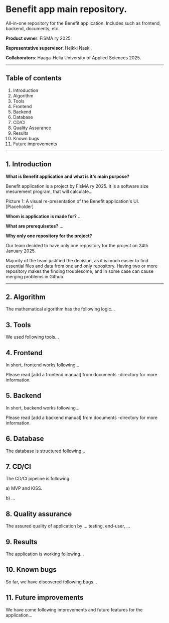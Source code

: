 # Benefit app main repository.
All-in-one repository for the Benefit application. Includes such as frontend, backend, documents, etc.

**Product owner**: FiSMA ry 2025.

**Representative supervisor**: Heikki Naski.

**Collaborators**: Haaga-Helia University of Applied Sciences 2025.

---

## Table of contents

1. Introduction
2. Algorithm
3. Tools
4. Frontend
5. Backend
6. Database
7. CD/CI
8. Quality Assurance
9. Results
10. Known bugs
11. Future improvements

---

## 1. Introduction

**What is Benefit application and what is it's main purpose?**

Benefit application is a project by FisMA ry 2025. It is a software size mesurement program, that will calculate...



Picture 1: A visual re-presentation of the Benefit application's UI. [Placeholder]

**Whom is application is made for?**
...

**What are prerequisetes?**
...

**Why only one repository for the project?**

Our team decided to have only one repository for the project on 24th January 2025.

Majority of the team justified the decision, as it is much easier
to find essential files and data from one and only repository.
Having two or more repository makes the finding troublesome,
and in some case can cause merging problems in Github.

---

## 2. Algorithm

The mathematical algorithm has the following logic...

## 3. Tools

We used following tools...

## 4. Frontend

In short, frontend works following...

Please read [add a frontend manual] from documents -directory for more information.

## 5. Backend

In short, backend works following...

Please read [add a backend manual] from documents -directory for more information.

## 6. Database

The database is structured following...

## 7. CD/CI

The CD/CI pipeline is following:

a) MVP and KISS.

b) ...

## 8. Quality assurance

The assured quality of application by ... testing, end-user, ...

## 9. Results

The application is working following...

## 10. Known bugs

So far, we have discovered following bugs...

## 11. Future improvements

We have come following improvements and future features for the application...
